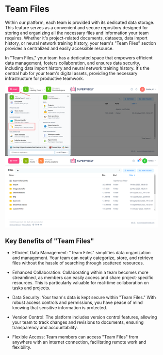 # Team Files



Within our platform, each team is provided with its dedicated data storage. This feature serves as a convenient and secure repository designed for storing and organizing all the necessary files and information your team requires. Whether it's project-related documents, datasets, data import history, or neural network training history, your team's "Team Files" section provides a centralized and easily accessible resource.

In "Team Files," your team has a dedicated space that empowers efficient data management, fosters collaboration, and ensures data security, including data import history and neural network training history. It's the central hub for your team's digital assets, providing the necessary infrastructure for productive teamwork.

![](teamfiles.png)
![](teamfiles2.png)
## Key Benefits of "Team Files"

* Efficient Data Management: "Team Files" simplifies data organization and management. Your team can neatly categorize, store, and retrieve files without the hassle of searching through scattered resources.

* Enhanced Collaboration: Collaborating within a team becomes more streamlined, as members can easily access and share project-specific resources. This is particularly valuable for real-time collaboration on tasks and projects.

* Data Security: Your team's data is kept secure within "Team Files." With robust access controls and permissions, you have peace of mind knowing that sensitive information is protected.

* Version Control: The platform includes version control features, allowing your team to track changes and revisions to documents, ensuring transparency and accountability.

* Flexible Access: Team members can access "Team Files" from anywhere with an internet connection, facilitating remote work and flexibility.

